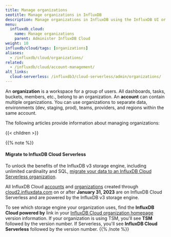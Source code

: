 ```yaml
---
title: Manage organizations
seotitle: Manage organizations in InfluxDB
description: Manage organizations in InfluxDB using the InfluxDB UI or the influx CLI.
menu:
  influxdb_cloud:
    name: Manage organizations
    parent: Administer InfluxDB Cloud
weight: 10
influxdb/cloud/tags: [organizations]
aliases:
  - /influxdb/cloud/organizations/
related:
  - /influxdb/cloud/account-management/
alt_links:
  cloud-serverless: /influxdb3/cloud-serverless/admin/organizations/
---
```


An **organization** is a workspace for a group of users.
All dashboards, tasks, buckets, members, etc., belong to an organization.
An **account** can contain multiple organizations.
You can use organizations to separate data, environments (dev, staging, prod), teams, providers, and regions within the same account.

The following articles provide information about managing organizations:

{{< children >}}

{{% note %}}
#### Migrate to InfluxDB Cloud Serverless

To unlock the benefits of the InfluxDB v3 storage engine, including unlimited
cardinality and SQL, [migrate your data to an InfluxDB Cloud Serverless organization](/influxdb3/cloud-serverless/write-data/migrate-data/migrate-tsm-to-serverless/).

All InfluxDB Cloud [accounts](/influxdb3/cloud-serverless/admin/accounts/) and
[organizations](/influxdb3/cloud-serverless/admin/organizations/) created through
[cloud2.influxdata.com](https://cloud2.influxdata.com) on or after **January 31, 2023**
are on InfluxDB Cloud Serverless and are powered by the InfluxDB v3 storage engine.

To see which storage engine your organization uses, find the **InfluxDB Cloud powered by**
link in your [InfluxDB Cloud organization homepage](https://cloud2.influxdata.com)
version information. If your organization is using TSM, you'll see **TSM**
followed by the version number. If Serverless, you'll see **InfluxDB Cloud Serverless**
followed by the version number.
{{% /note %}}
